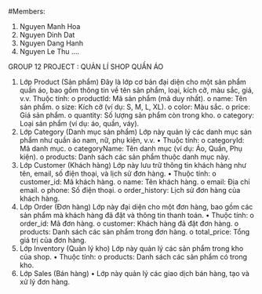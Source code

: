 #Members:
1. Nguyen Manh Hoa
2. Nguyen Dinh Dat
3. Nguyen Dang Hanh
4. Nguyen Le Thu
....

GROUP 12 PROJECT : QUẢN LÍ SHOP QUẦN ÁO
1. Lớp Product (Sản phẩm)
Đây là lớp cơ bản đại diện cho một sản phẩm quần áo, bao gồm thông tin về tên sản phẩm, loại, kích cỡ, màu sắc, giá, v.v.
Thuộc tính:
o	productId: Mã sản phẩm (mã duy nhất).
o	name: Tên sản phẩm.
o	size: Kích cỡ (ví dụ: S, M, L, XL).
o	color: Màu sắc.
o	price: Giá sản phẩm.
o	quantity: Số lượng sản phẩm còn trong kho.
o	category: Loại sản phẩm (ví dụ: áo, quần, váy).
2. Lớp Category (Danh mục sản phẩm)
Lớp này quản lý các danh mục sản phẩm như quần áo nam, nữ, phụ kiện, v.v.
•	Thuộc tính:
o	categoryId: Mã danh mục.
o	categoryName: Tên danh mục (ví dụ: Áo, Quần, Phụ kiện).
o	products: Danh sách các sản phẩm thuộc danh mục này.
3. Lớp Customer (Khách hàng)
Lớp này lưu trữ thông tin khách hàng như tên, email, số điện thoại, và lịch sử đơn hàng.
•	Thuộc tính:
o	customer_id: Mã khách hàng.
o	name: Tên khách hàng.
o	email: Địa chỉ email.
o	phone: Số điện thoại.
o	order_history: Lịch sử đơn hàng của khách hàng.
4. Lớp Order (Đơn hàng)
Lớp này đại diện cho một đơn hàng, bao gồm các sản phẩm mà khách hàng đã đặt và thông tin thanh toán.
•	Thuộc tính:
o	order_id: Mã đơn hàng.
o	customer: Khách hàng đã đặt đơn hàng.
o	products: Danh sách các sản phẩm trong đơn hàng.
o	total_price: Tổng giá trị của đơn hàng.
5. Lớp Inventory (Quản lý kho)
Lớp này quản lý các sản phẩm trong kho của shop.
•	Thuộc tính:
o	products: Danh sách các sản phẩm có trong kho.
6. Lớp Sales (Bán hàng)
•	Lớp này quản lý các giao dịch bán hàng, tạo và xử lý đơn hàng.
